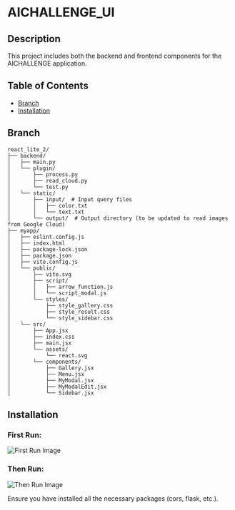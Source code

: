 # AICHALLENGE_UI

## Description
This project includes both the backend and frontend components for the AICHALLENGE application.

## Table of Contents
- [Branch](#branch)
- [Installation](#installation)
  
## Branch

```plaintext
react_lite_2/
├── backend/
│   ├── main.py
│   └── plugin/
│       ├── process.py
│       ├── read_cloud.py
│       └── test.py
│   └── static/
│       ├── input/  # Input query files
│       │   ├── color.txt
│       │   └── text.txt
│       └── output/  # Output directory (to be updated to read images from Google Cloud)
├── myapp/
│   ├── eslint.config.js
│   ├── index.html
│   ├── package-lock.json
│   ├── package.json
│   ├── vite.config.js
│   └── public/
│       ├── vite.svg
│       ├── script/
│       │   ├── arrow_function.js
│       │   └── script_modal.js
│       └── styles/
│           ├── style_gallery.css
│           ├── style_result.css
│           └── style_sidebar.css
│   └── src/
│       ├── App.jsx 
│       ├── index.css
│       ├── main.jsx
│       └── assets/
│           └── react.svg
│       └── components/
│           ├── Gallery.jsx
│           ├── Menu.jsx
│           ├── MyModal.jsx
│           ├── MyModalEdit.jsx
│           └── Sidebar.jsx
```
## Installation

### First Run:
![First Run Image](![no](https://github.com/user-attachments/assets/a4a72045-085a-466b-b69e-6fd13deca01a))
### Then Run:
![Then Run Image](![no](https://github.com/user-attachments/assets/3ab70dd5-8e63-49bd-adaa-76339dedaa80))

Ensure you have installed all the necessary packages (cors, flask, etc.).

